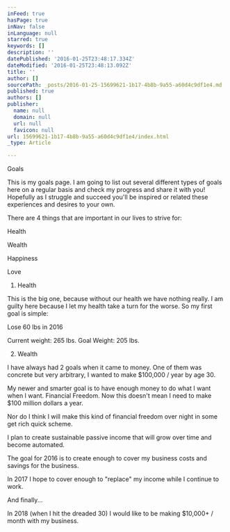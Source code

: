 ```yaml
---
inFeed: true
hasPage: true
inNav: false
inLanguage: null
starred: true
keywords: []
description: ''
datePublished: '2016-01-25T23:48:17.334Z'
dateModified: '2016-01-25T23:48:13.092Z'
title: ''
author: []
sourcePath: _posts/2016-01-25-15699621-1b17-4b8b-9a55-a60d4c9df1e4.md
published: true
authors: []
publisher:
  name: null
  domain: null
  url: null
  favicon: null
url: 15699621-1b17-4b8b-9a55-a60d4c9df1e4/index.html
_type: Article

---
```

Goals

This is my goals page. I am going to list out several different types of goals here on a regular basis and check my progress and share it with you! Hopefully as I struggle and succeed you'll be inspired or related these experiences and desires to your own. 

There are 4 things that are important in our lives to strive for: 

Health

Wealth

Happiness

Love 

1) Health

This is the big one, because without our health we have nothing really. I am guilty here  because I let my health take a turn for the worse. So my first goal is simple: 

Lose 60 lbs in 2016

Current weight: 265 lbs. Goal Weight: 205 lbs. 

2) Wealth 

I have always had 2 goals when it came to money. One of them was concrete but very arbitrary, I wanted to make $100,000 / year by age 30\. 

My newer and smarter goal is to have enough money to do what I want when I want. Financial Freedom. Now this doesn't mean I need to make $100 million dollars a year. 

Nor do I think I will make this kind of financial freedom over night in some get rich quick scheme. 

I plan to create sustainable passive income that will grow over time and become automated. 

The goal for 2016 is to create enough to cover my business costs and savings for the business. 

In 2017 I hope to cover enough to "replace" my income while I continue to work. 

And finally... 

In 2018 (when I hit the dreaded 30) I would like to be making $10,000+ / month with my business.
